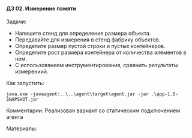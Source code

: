 #### ДЗ 02. Измерение памяти

Задачи:
- Напишите стенд для определения размера объекта. 
- Передавайте для измерения в стенд фабрику объектов.
- Определите размер пустой строки и пустых контейнеров.
- Определите рост размера контейнера от количества элементов в нем.
- С использованием инструментирования, сравнить результаты измерениий.

Как запустить:
```
java.exe -javaagent:..\..\agent\target\agent.jar -jar .\app-1.0-SNAPSHOT.jar
```

Комментарии:
Реализован вариант со статическим подключением агента

Материалы:
